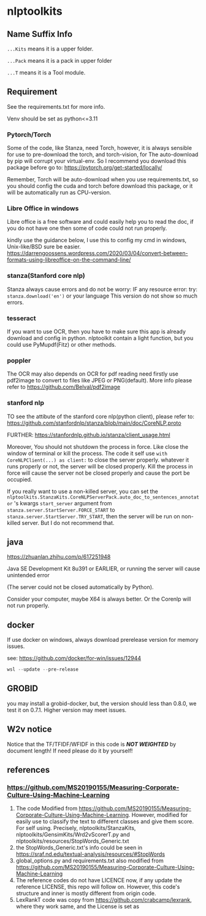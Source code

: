 # nlptoolkits

## Name Suffix Info

```...Kits``` means it is a upper folder.

```...Pack``` means it is a pack in upper folder

```...T``` means it is a Tool module.

## Requirement 

See the requirements.txt for more info. 

Venv should be set as python<=3.11

### Pytorch/Torch

Some of the code, like Stanza, need Torch, however, it is always sensible for
use to pre-download the torch, and torch-vision, for The auto-download by pip
will corrupt your virtual-env. So I recommend you download this package before
go to:
https://pytorch.org/get-started/locally/

Remember, Torch will be auto-download when you use requirements.txt, 
so you should config the cuda and torch before download this package, or it will
be automatically run as CPU-version.

### Libre Office in windows

Libre office is a free software and could easily help you to read the doc, if you do not have one then some of code
could
not run properly.

kindly use the guidance below, I use this to config my cmd in windows, Unix-like/BSD sure be easier.
https://darrengoossens.wordpress.com/2020/03/04/convert-between-formats-using-libreoffice-on-the-command-line/

### stanza(Stanford core nlp)
Stanza always cause errors and do not be worry:
IF any resource error: try:
```stanza.download('en')``` or your language
This version do not show so much errors.


### tesseract
If you want to use OCR, then you have to make sure this app is already download and config in python.
nlptoolkit contain a light function, but you could use PyMupdf(Fitz) or other methods.

### poppler

The OCR may also depends on OCR for pdf reading need firstly use pdf2image to convert to 
files like JPEG or PNG(default). More info please refer to https://github.com/Belval/pdf2image

### stanford nlp
TO see the attibute of the stanford core nlp(python client), please refer to:
https://github.com/stanfordnlp/stanza/blob/main/doc/CoreNLP.proto

FURTHER:
https://stanfordnlp.github.io/stanza/client_usage.html

Moreover, You should not shutdown the process in force. Like close the window of terminal or kill the process.
The code it self use ```with CoreNLPClient(...) as client:``` to close the server properly. whatever it runs
properly or not, the server will be closed properly. 
Kill the process in force will cause the server not be closed properly and cause the port be occupied.

If you really want to use a non-killed server, you can set the 
```nlptoolkits.StanzaKits.CoreNLPServerPack.auto_doc_to_sentences_annotator``` 's kwargs ```start_server``` argument from
```stanza.server.StartServer.FORCE_START``` to ```stanza.server.StartServer.TRY_START```, then the server will be
run on non-killed server. But I do not recommend that.

## java
https://zhuanlan.zhihu.com/p/617251948

Java SE Development Kit 8u391 or EARLIER, or running the server will cause unintended error

(The server could not be closed automatically by Python).

Consider your computer, maybe X64 is always better. Or the Corenlp will not run properly.

## docker

If use docker on windows, always download prerelease version for memory issues.

see: https://github.com/docker/for-win/issues/12944

```powershell
wsl --update --pre-release
```

## GROBID

you may install a grobid-docker, but,
the version should less than 0.8.0, we test it on 0.7.1. Higher version may meet issues.

## W2v notice

Notice that the TF/TFIDF/WFIDF in this code is ***NOT WEIGHTED*** by document length!
If need please do it by yourself!

## references

### https://github.com/MS20190155/Measuring-Corporate-Culture-Using-Machine-Learning

1. The code Modified from https://github.com/MS20190155/Measuring-Corporate-Culture-Using-Machine-Learning. However,
   modified for easily use to classify the text to different classes and give them score. For self using. Precisely,
   nlptoolkits/StanzaKits, nlptoolkits/GensimKits/Wrd2vScorerT.py and nlptoolkits/resources/StopWords_Generic.txt
2. the StopWords_Generic.txt's info could be seen in  https://sraf.nd.edu/textual-analysis/resources/#StopWords
3. global_options.py and requirements.txt also modified
   from https://github.com/MS20190155/Measuring-Corporate-Culture-Using-Machine-Learning
4. The reference codes do not have LICENCE now, if any update the reference LICENSE, this repo will follow on. However,
   this code's structure and inner is mostly different from origin code.
5. LexRankT code was copy from https://github.com/crabcamp/lexrank, where they work same, and the
   License is set as 




